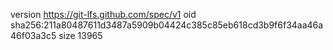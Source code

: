 version https://git-lfs.github.com/spec/v1
oid sha256:211a80487611d3487a5909b04424c385c85eb618cd3b9f6f34aa46a46f03a3c5
size 13965
